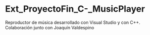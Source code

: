 # Ext_ProyectoFin_C-_MusicPlayer
Reproductor de música desarrollado con Visual Studio y con C++. Colaboración junto con Joaquín Valdespino
